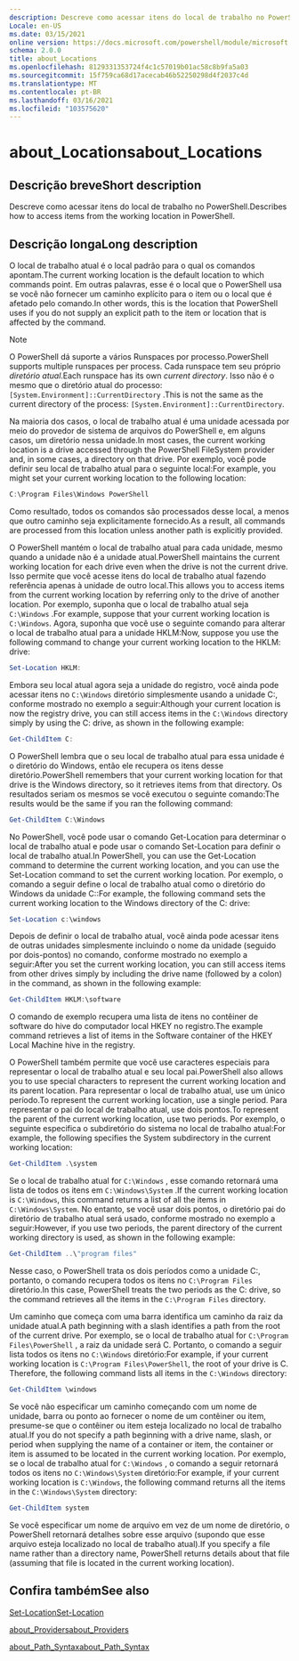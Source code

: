 ```yaml
---
description: Descreve como acessar itens do local de trabalho no PowerShell.
Locale: en-US
ms.date: 03/15/2021
online version: https://docs.microsoft.com/powershell/module/microsoft.powershell.core/about/about_locations?view=powershell-7&WT.mc_id=ps-gethelp
schema: 2.0.0
title: about_Locations
ms.openlocfilehash: 8129331353724f4c1c57019b01ac58c8b9fa5a03
ms.sourcegitcommit: 15f759ca68d17acecab46b52250298d4f2037c4d
ms.translationtype: MT
ms.contentlocale: pt-BR
ms.lasthandoff: 03/16/2021
ms.locfileid: "103575620"
---
```

# <a name="about_locations"></a><span data-ttu-id="a3607-103">about_Locations</span><span class="sxs-lookup"><span data-stu-id="a3607-103">about_Locations</span></span>

## <a name="short-description"></a><span data-ttu-id="a3607-104">Descrição breve</span><span class="sxs-lookup"><span data-stu-id="a3607-104">Short description</span></span>
<span data-ttu-id="a3607-105">Descreve como acessar itens do local de trabalho no PowerShell.</span><span class="sxs-lookup"><span data-stu-id="a3607-105">Describes how to access items from the working location in PowerShell.</span></span>

## <a name="long-description"></a><span data-ttu-id="a3607-106">Descrição longa</span><span class="sxs-lookup"><span data-stu-id="a3607-106">Long description</span></span>

<span data-ttu-id="a3607-107">O local de trabalho atual é o local padrão para o qual os comandos apontam.</span><span class="sxs-lookup"><span data-stu-id="a3607-107">The current working location is the default location to which commands point.</span></span>
<span data-ttu-id="a3607-108">Em outras palavras, esse é o local que o PowerShell usa se você não fornecer um caminho explícito para o item ou o local que é afetado pelo comando.</span><span class="sxs-lookup"><span data-stu-id="a3607-108">In other words, this is the location that PowerShell uses if you do not supply an explicit path to the item or location that is affected by the command.</span></span>

> [!NOTE]
> <span data-ttu-id="a3607-109">O PowerShell dá suporte a vários Runspaces por processo.</span><span class="sxs-lookup"><span data-stu-id="a3607-109">PowerShell supports multiple runspaces per process.</span></span> <span data-ttu-id="a3607-110">Cada runspace tem seu próprio _diretório atual_.</span><span class="sxs-lookup"><span data-stu-id="a3607-110">Each runspace has its own _current directory_.</span></span> <span data-ttu-id="a3607-111">Isso não é o mesmo que o diretório atual do processo: `[System.Environment]::CurrentDirectory` .</span><span class="sxs-lookup"><span data-stu-id="a3607-111">This is not the same as the current directory of the process: `[System.Environment]::CurrentDirectory`.</span></span>

<span data-ttu-id="a3607-112">Na maioria dos casos, o local de trabalho atual é uma unidade acessada por meio do provedor de sistema de arquivos do PowerShell e, em alguns casos, um diretório nessa unidade.</span><span class="sxs-lookup"><span data-stu-id="a3607-112">In most cases, the current working location is a drive accessed through the PowerShell FileSystem provider and, in some cases, a directory on that drive.</span></span>
<span data-ttu-id="a3607-113">Por exemplo, você pode definir seu local de trabalho atual para o seguinte local:</span><span class="sxs-lookup"><span data-stu-id="a3607-113">For example, you might set your current working location to the following location:</span></span>

```powershell
C:\Program Files\Windows PowerShell
```

<span data-ttu-id="a3607-114">Como resultado, todos os comandos são processados desse local, a menos que outro caminho seja explicitamente fornecido.</span><span class="sxs-lookup"><span data-stu-id="a3607-114">As a result, all commands are processed from this location unless another path is explicitly provided.</span></span>

<span data-ttu-id="a3607-115">O PowerShell mantém o local de trabalho atual para cada unidade, mesmo quando a unidade não é a unidade atual.</span><span class="sxs-lookup"><span data-stu-id="a3607-115">PowerShell maintains the current working location for each drive even when the drive is not the current drive.</span></span> <span data-ttu-id="a3607-116">Isso permite que você acesse itens do local de trabalho atual fazendo referência apenas à unidade de outro local.</span><span class="sxs-lookup"><span data-stu-id="a3607-116">This allows you to access items from the current working location by referring only to the drive of another location.</span></span>
<span data-ttu-id="a3607-117">Por exemplo, suponha que o local de trabalho atual seja `C:\Windows` .</span><span class="sxs-lookup"><span data-stu-id="a3607-117">For example, suppose that your current working location is `C:\Windows`.</span></span> <span data-ttu-id="a3607-118">Agora, suponha que você use o seguinte comando para alterar o local de trabalho atual para a unidade HKLM:</span><span class="sxs-lookup"><span data-stu-id="a3607-118">Now, suppose you use the following command to change your current working location to the HKLM: drive:</span></span>

```powershell
Set-Location HKLM:
```

<span data-ttu-id="a3607-119">Embora seu local atual agora seja a unidade do registro, você ainda pode acessar itens no `C:\Windows` diretório simplesmente usando a unidade C:, conforme mostrado no exemplo a seguir:</span><span class="sxs-lookup"><span data-stu-id="a3607-119">Although your current location is now the registry drive, you can still access items in the `C:\Windows` directory simply by using the C: drive, as shown in the following example:</span></span>

```powershell
Get-ChildItem C:
```

<span data-ttu-id="a3607-120">O PowerShell lembra que o seu local de trabalho atual para essa unidade é o diretório do Windows, então ele recupera os itens desse diretório.</span><span class="sxs-lookup"><span data-stu-id="a3607-120">PowerShell remembers that your current working location for that drive is the Windows directory, so it retrieves items from that directory.</span></span> <span data-ttu-id="a3607-121">Os resultados seriam os mesmos se você executou o seguinte comando:</span><span class="sxs-lookup"><span data-stu-id="a3607-121">The results would be the same if you ran the following command:</span></span>

```powershell
Get-ChildItem C:\Windows
```

<span data-ttu-id="a3607-122">No PowerShell, você pode usar o comando Get-Location para determinar o local de trabalho atual e pode usar o comando Set-Location para definir o local de trabalho atual.</span><span class="sxs-lookup"><span data-stu-id="a3607-122">In PowerShell, you can use the Get-Location command to determine the current working location, and you can use the Set-Location command to set the current working location.</span></span> <span data-ttu-id="a3607-123">Por exemplo, o comando a seguir define o local de trabalho atual como o diretório do Windows da unidade C::</span><span class="sxs-lookup"><span data-stu-id="a3607-123">For example, the following command sets the current working location to the Windows directory of the C: drive:</span></span>

```powershell
Set-Location c:\windows
```

<span data-ttu-id="a3607-124">Depois de definir o local de trabalho atual, você ainda pode acessar itens de outras unidades simplesmente incluindo o nome da unidade (seguido por dois-pontos) no comando, conforme mostrado no exemplo a seguir:</span><span class="sxs-lookup"><span data-stu-id="a3607-124">After you set the current working location, you can still access items from other drives simply by including the drive name (followed by a colon) in the command, as shown in the following example:</span></span>

```powershell
Get-ChildItem HKLM:\software
```

<span data-ttu-id="a3607-125">O comando de exemplo recupera uma lista de itens no contêiner de software do hive do computador local HKEY no registro.</span><span class="sxs-lookup"><span data-stu-id="a3607-125">The example command retrieves a list of items in the Software container of the HKEY Local Machine hive in the registry.</span></span>

<span data-ttu-id="a3607-126">O PowerShell também permite que você use caracteres especiais para representar o local de trabalho atual e seu local pai.</span><span class="sxs-lookup"><span data-stu-id="a3607-126">PowerShell also allows you to use special characters to represent the current working location and its parent location.</span></span> <span data-ttu-id="a3607-127">Para representar o local de trabalho atual, use um único período.</span><span class="sxs-lookup"><span data-stu-id="a3607-127">To represent the current working location, use a single period.</span></span> <span data-ttu-id="a3607-128">Para representar o pai do local de trabalho atual, use dois pontos.</span><span class="sxs-lookup"><span data-stu-id="a3607-128">To represent the parent of the current working location, use two periods.</span></span> <span data-ttu-id="a3607-129">Por exemplo, o seguinte especifica o subdiretório do sistema no local de trabalho atual:</span><span class="sxs-lookup"><span data-stu-id="a3607-129">For example, the following specifies the System subdirectory in the current working location:</span></span>

```powershell
Get-ChildItem .\system
```

<span data-ttu-id="a3607-130">Se o local de trabalho atual for `C:\Windows` , esse comando retornará uma lista de todos os itens em `C:\Windows\System` .</span><span class="sxs-lookup"><span data-stu-id="a3607-130">If the current working location is `C:\Windows`, this command returns a list of all the items in `C:\Windows\System`.</span></span> <span data-ttu-id="a3607-131">No entanto, se você usar dois pontos, o diretório pai do diretório de trabalho atual será usado, conforme mostrado no exemplo a seguir:</span><span class="sxs-lookup"><span data-stu-id="a3607-131">However, if you use two periods, the parent directory of the current working directory is used, as shown in the following example:</span></span>

```powershell
Get-ChildItem ..\"program files"
```

<span data-ttu-id="a3607-132">Nesse caso, o PowerShell trata os dois períodos como a unidade C:, portanto, o comando recupera todos os itens no `C:\Program Files` diretório.</span><span class="sxs-lookup"><span data-stu-id="a3607-132">In this case, PowerShell treats the two periods as the C: drive, so the command retrieves all the items in the `C:\Program Files` directory.</span></span>

<span data-ttu-id="a3607-133">Um caminho que começa com uma barra identifica um caminho da raiz da unidade atual.</span><span class="sxs-lookup"><span data-stu-id="a3607-133">A path beginning with a slash identifies a path from the root of the current drive.</span></span> <span data-ttu-id="a3607-134">Por exemplo, se o local de trabalho atual for `C:\Program Files\PowerShell` , a raiz da unidade será C. Portanto, o comando a seguir lista todos os itens no `C:\Windows` diretório:</span><span class="sxs-lookup"><span data-stu-id="a3607-134">For example, if your current working location is `C:\Program Files\PowerShell`, the root of your drive is C. Therefore, the following command lists all items in the `C:\Windows` directory:</span></span>

```powershell
Get-ChildItem \windows
```

<span data-ttu-id="a3607-135">Se você não especificar um caminho começando com um nome de unidade, barra ou ponto ao fornecer o nome de um contêiner ou item, presume-se que o contêiner ou item esteja localizado no local de trabalho atual.</span><span class="sxs-lookup"><span data-stu-id="a3607-135">If you do not specify a path beginning with a drive name, slash, or period when supplying the name of a container or item, the container or item is assumed to be located in the current working location.</span></span> <span data-ttu-id="a3607-136">Por exemplo, se o local de trabalho atual for `C:\Windows` , o comando a seguir retornará todos os itens no `C:\Windows\System` diretório:</span><span class="sxs-lookup"><span data-stu-id="a3607-136">For example, if your current working location is `C:\Windows`, the following command returns all the items in the `C:\Windows\System` directory:</span></span>

```powershell
Get-ChildItem system
```

<span data-ttu-id="a3607-137">Se você especificar um nome de arquivo em vez de um nome de diretório, o PowerShell retornará detalhes sobre esse arquivo (supondo que esse arquivo esteja localizado no local de trabalho atual).</span><span class="sxs-lookup"><span data-stu-id="a3607-137">If you specify a file name rather than a directory name, PowerShell returns details about that file (assuming that file is located in the current working location).</span></span>

## <a name="see-also"></a><span data-ttu-id="a3607-138">Confira também</span><span class="sxs-lookup"><span data-stu-id="a3607-138">See also</span></span>

[<span data-ttu-id="a3607-139">Set-Location</span><span class="sxs-lookup"><span data-stu-id="a3607-139">Set-Location</span></span>](xref:Microsoft.PowerShell.Management.Set-Location)

[<span data-ttu-id="a3607-140">about_Providers</span><span class="sxs-lookup"><span data-stu-id="a3607-140">about_Providers</span></span>](about_Providers.md)

[<span data-ttu-id="a3607-141">about_Path_Syntax</span><span class="sxs-lookup"><span data-stu-id="a3607-141">about_Path_Syntax</span></span>](about_Path_Syntax.md)
